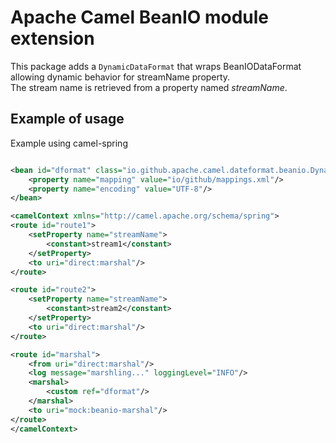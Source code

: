 # Apache Camel BeanIO module extension
This package adds a `DynamicDataFormat` that wraps BeanIODataFormat allowing dynamic behavior for streamName property.  
The stream name is retrieved from a property named *streamName*.

## Example of usage
Example using camel-spring

```xml

<bean id="dformat" class="io.github.apache.camel.dateformat.beanio.DynamicDataFormat">
    <property name="mapping" value="io/github/mappings.xml"/>
    <property name="encoding" value="UTF-8"/>
</bean>

<camelContext xmlns="http://camel.apache.org/schema/spring">
<route id="route1">
    <setProperty name="streamName">
        <constant>stream1</constant>
    </setProperty>
    <to uri="direct:marshal"/>
</route>

<route id="route2">
    <setProperty name="streamName">
        <constant>stream2</constant>
    </setProperty>
    <to uri="direct:marshal"/>
</route>

<route id="marshal">
    <from uri="direct:marshal"/>
    <log message="marshling..." loggingLevel="INFO"/>
    <marshal>
        <custom ref="dformat"/>
    </marshal>
    <to uri="mock:beanio-marshal"/>
</route>
</camelContext>
```
